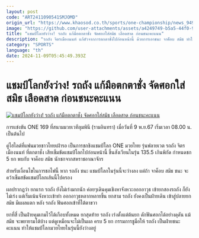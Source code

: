 ```yaml
---
layout: post
code: "ART2411090541SMJOMD"
origin_url: "https://www.khaosod.co.th/sports/one-championship/news_9497472"
image: "https://github.com/user-attachments/assets/a4249749-b5a5-44f0-9773-dfd8191e5f54"
title: "แชมป์โลกยังว่าง! รถถัง แก้มือตกตาชั่ง จัดศอกใส่สมิธ เลือดสาด ก่อนชนะคะแนน"
description: "รถถัง จิตรเมืองนนท์ แก้ตัวจากการตกตาชั่งไปก่อนหน้านี้ ด้วยการเอาชนะ จาค็อบ สมิธ ทำให้แชมป์โลก มวยไทย รุ่นฟลายเวต ยังว่างอยู่"
category: "SPORTS"
language: "th"
date: 2024-11-09T05:45:49.393Z
---
```


# แชมป์โลกยังว่าง! รถถัง แก้มือตกตาชั่ง จัดศอกใส่สมิธ เลือดสาด ก่อนชนะคะแนน

[![แชมป์โลกยังว่าง! รถถัง แก้มือตกตาชั่ง จัดศอกใส่สมิธ เลือดสาด ก่อนชนะคะแนน](https://www.khaosod.co.th/wpapp/uploads/2024/11/fgt.jpg "แชมป์โลกยังว่าง! รถถัง แก้มือตกตาชั่ง จัดศอกใส่สมิธ เลือดสาด ก่อนชนะคะแนน")](https://www.khaosod.co.th/wpapp/uploads/2024/11/fgt.jpg)

การแข่งขัน ONE 169 ที่สนามมวยเวทีลุมพินี (รามอินทรา) เมื่อวันที่ 9 พ.ย.67 เริ่มเวลา 08.00 น. เป็นต้นไป

คู่ไฮไลต์ที่แฟนมวยชาวไทยเฝ้ารอ เป็นการชกชิงแชมป์โลก ONE มวยไทย รุ่นฟลายเวต รถถัง จิตรเมืองนนท์ ที่ตกตาชั่ง เสียเข็มขัดแชมป์โลกไปก่อนหน้านี้ ขึ้นสังเวียนในรุ่น 135.5 เกินพิกัด กำหนดชก 5 ยก พบกับ จาค็อบ สมิธ นักชกจากสหราชอาณาจักร

สำหรับเงื่อนไขในการชกไฟนี้ หาก รถถัง ชนะ แชมป์โลกในรุ่นนี้จะว่างลง แต่ถ้า จาค็อบ สมิธ ชนะ จะคว้าเข็มสขัดแชมป์โลกเส้นนี้ไปครอง

ผลปรากฎว่า ยกแรก รถถัง ยังไม่เร่งมากนัก ค่อยๆเดินคุมเชิงหาจังหวะออกอาวุธ เข้ายกสองรถถัง ก็ยังไม่เร่ง แต่เริ่มเน้นจังหวะเข้าทำ ออกอาวุธหลากหลายขึ้น ยกสาม รถถัง ยังคงเป็นฝ่ายเดิน เข้าสู่ปลายยก สมิธ มีแผลแตก หลัง รถถัง ฟันศอกเข้าที่ใต้ตาขวา

ยกที่สี่ เป็นฝ่ายคุมเกมไว้ได้เกือบทั้งหมด ยกสุดท้าย รถถัง เร่งตั้งแต่ต้นยก ดักฟันศอกได้อย่างดุดัน แม้สมิธ จะพยายามโต้บ้าง แต่ดูเหมือนจะไม่เป็นผล ครบ 5 ยก กรรมการชูมือให้ รถถัง เป็นฝ่ายชนะคะแนน ทำให้แชมป์โลกมวยไทยในรุ่นนี้ยังว่างอยู่